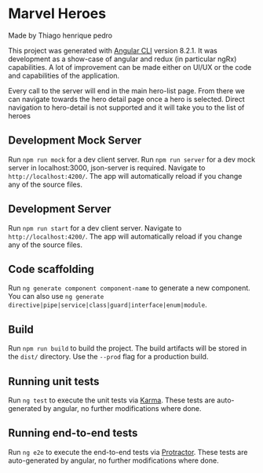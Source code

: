 # Marvel Heroes

Made by Thiago henrique pedro

This project was generated with [Angular CLI](https://github.com/angular/angular-cli) version 8.2.1.
It was development as a show-case of angular and redux (in particular ngRx) capabilities. A lot of improvement can be made either on UI/UX or the code and capabilities of the application.

Every call to the server will end in the main hero-list page. From there we can navigate towards the hero detail page once a hero is selected. Direct navigation to hero-detail is not supported and it will take you to the list of heroes

## Development Mock Server

Run `npm run mock` for a dev client server.
Run `npm run server` for a dev mock server in localhost:3000, json-server is required.
Navigate to `http://localhost:4200/`. The app will automatically reload if you change any of the source files.

## Development Server

Run `npm run start` for a dev client server.
Navigate to `http://localhost:4200/`. The app will automatically reload if you change any of the source files.

## Code scaffolding

Run `ng generate component component-name` to generate a new component. You can also use `ng generate directive|pipe|service|class|guard|interface|enum|module`.

## Build

Run `npm run build` to build the project. The build artifacts will be stored in the `dist/` directory. Use the `--prod` flag for a production build.

## Running unit tests

Run `ng test` to execute the unit tests via [Karma](https://karma-runner.github.io).
These tests are auto-generated by angular, no further modifications where done.

## Running end-to-end tests

Run `ng e2e` to execute the end-to-end tests via [Protractor](http://www.protractortest.org/).
These tests are auto-generated by angular, no further modifications where done.
